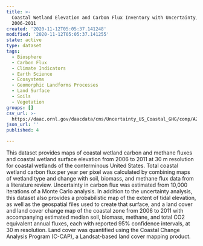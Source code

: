 ```yaml
---
title: >-
  Coastal Wetland Elevation and Carbon Flux Inventory with Uncertainty, USA,
  2006-2011
created: '2020-11-12T05:05:37.141248'
modified: '2020-11-12T05:05:37.141255'
state: active
type: dataset
tags:
  - Biosphere
  - Carbon Flux
  - Climate Indicators
  - Earth Science
  - Ecosystems
  - Geomorphic Landforms Processes
  - Land Surface
  - Soils
  - Vegetation
groups: []
csv_url: >-
  https://daac.ornl.gov/daacdata/cms/Uncertainty_US_Coastal_GHG/comp/A2_Supplemental_Table_1.csv
json_url: ''
published: 4

---
```

This dataset provides maps of coastal wetland carbon and methane fluxes and coastal wetland surface elevation from 2006 to 2011 at 30 m resolution for coastal wetlands of the conterminous United States. Total coastal wetland carbon flux per year per pixel was calculated by combining maps of wetland type and change with soil, biomass, and methane flux data from a literature review. Uncertainty in carbon flux was estimated from 10,000 iterations of a Monte Carlo analysis. In addition to the uncertainty analysis, this dataset also provides a probabilistic map of the extent of tidal elevation, as well as the geospatial files used to create that surface, and a land cover and land cover change map of the coastal zone from 2006 to 2011 with accompanying estimated median soil, biomass, methane, and total CO2 equivalent annual fluxes, each with reported 95% confidence intervals, at 30 m resolution. Land cover was quantified using the Coastal Change Analysis Program (C-CAP), a Landsat-based land cover mapping product.
